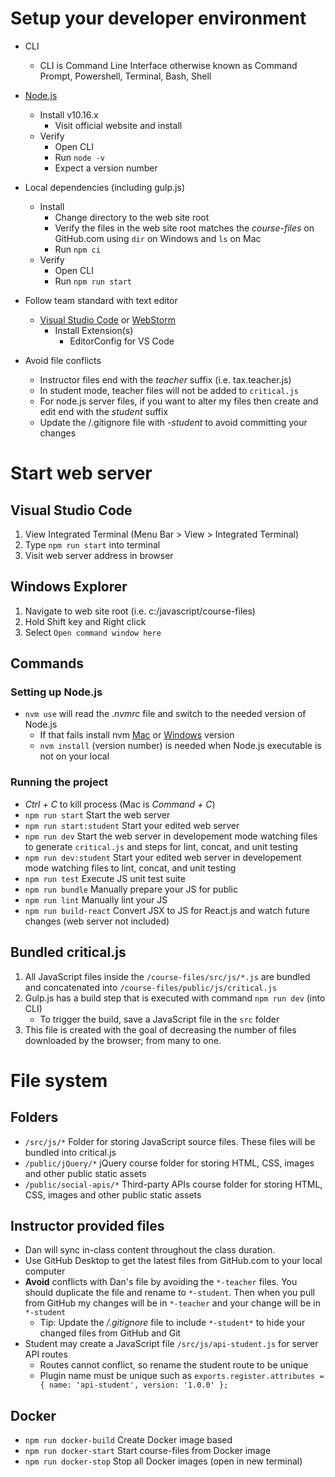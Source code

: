 # Setup your developer environment
* CLI
	* CLI is Command Line Interface otherwise known as Command Prompt, Powershell, Terminal, Bash, Shell
* [Node.js](http://nodejs.org/)
	* Install v10.16.x
		* Visit official website and install
	* Verify
		* Open CLI
		* Run `node -v`
		* Expect a version number
* Local dependencies (including gulp.js)
	* Install
		* Change directory to the web site root
		* Verify the files in the web site root matches the *course-files* on GitHub.com using `dir` on Windows and `ls` on Mac
		* Run `npm ci`
	* Verify
		* Open CLI
		* Run `npm run start`

* Follow team standard with text editor
	* [Visual Studio Code](https://code.visualstudio.com/) or [WebStorm](https://www.jetbrains.com/webstorm/)
		* Install Extension(s)
			* EditorConfig for VS Code
			
* Avoid file conflicts
	* Instructor files end with the *teacher* suffix (i.e. tax.teacher.js)
	* In student mode, teacher files will not be added to `critical.js`
	* For node.js server files, if you want to alter my files then create and edit end with the *student* suffix
	* Update the /.gitignore file with *-student* to avoid committing your changes


# Start web server
## Visual Studio Code
1. View Integrated Terminal (Menu Bar > View > Integrated Terminal)
1. Type `npm run start` into terminal
1. Visit web server address in browser

## Windows Explorer
1. Navigate to web site root (i.e. c:/javascript/course-files)
1. Hold Shift key and Right click
1. Select `Open command window here`

## Commands
### Setting up Node.js
- `nvm use` will read the *_.nvmrc_* file and switch to the needed version of Node.js
	- If that fails install nvm [Mac](https://github.com/nvm-sh/nvm) or [Windows](https://github.com/coreybutler/nvm-windows) version
	- `nvm install` (version number) is needed when Node.js executable is not on your local

### Running the project
* *Ctrl + C* to kill process (Mac is *Command + C*)
* `npm run start` Start the web server
* `npm run start:student` Start your edited web server
* `npm run dev` Start the web server in developement mode watching files to generate `critical.js` and steps for lint, concat, and unit testing
* `npm run dev:student` Start your edited web server in developement mode watching files to lint, concat, and unit testing
* `npm run test` Execute JS unit test suite
* `npm run bundle` Manually prepare your JS for public
* `npm run lint` Manually lint your JS
* `npm run build-react` Convert JSX to JS for React.js and watch future changes (web server not included)

## Bundled critical.js
1. All JavaScript files inside the `/course-files/src/js/*.js` are bundled and concatenated into `/course-files/public/js/critical.js`
1. Gulp.js has a build step that is executed with command `npm run dev` (into CLI)
	* To trigger the build, save a JavaScript file in the `src` folder
1. This file is created with the goal of decreasing the number of files downloaded by the browser; from many to one.


# File system
## Folders
* `/src/js/*` Folder for storing JavaScript source files. These files will be bundled into critical.js
* `/public/jQuery/*` jQuery course folder for storing HTML, CSS, images and other public static assets
* `/public/social-apis/*` Third-party APIs course folder for storing HTML, CSS, images and other public static assets

## Instructor provided files
* Dan will sync in-class content throughout the class duration.
* Use GitHub Desktop to get the latest files from GitHub.com to your local computer
* **Avoid** conflicts with Dan's file by avoiding the `*-teacher` files. You should duplicate the file and rename to `*-student`. Then when you pull from GitHub my changes will be in `*-teacher` and your change will be in `*-student`
	* Tip: Update the */.gitignore* file to include `*-student*` to hide your changed files from GitHub and Git
* Student may create a JavaScript file `/src/js/api-student.js` for server API routes
	* Routes cannot conflict, so rename the student route to be unique
	* Plugin name must be unique such as `exports.register.attributes = { name: 'api-student', version: '1.0.0' };`

## Docker
* `npm run docker-build` Create Docker image based
* `npm run docker-start` Start course-files from Docker image
* `npm run docker-stop` Stop all Docker images (open in new terminal)
